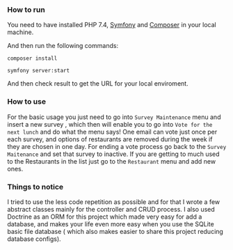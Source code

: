 ### How to run
You need to have installed PHP 7.4, [Symfony](https://symfony.com/download)
and [Composer](https://getcomposer.org/doc/00-intro.md) in your local machine.

And then run the following commands:

`composer install`

`symfony server:start`

And then check result to get the URL for your
local enviroment.


### How to use
For the basic usage you just need to go into
`Survey Maintenance` menu and insert a new survey
, which then will enable you to go into `Vote for
the next lunch` and do what the menu says! One email
can vote just once per each survey, and options of
restaurants are removed during the week if they are
chosen in one day. For ending a vote process go
back to the `Survey Maitenance` and set that survey to inactive.
If you are getting to much used to the Restaurants in the list
just go to the `Restaurant` menu and add new ones.

### Things to notice
I tried to use the less code repetition as possible
and for that I wrote a few abstract classes mainly
for the controller and CRUD process. I also used
Doctrine as an ORM for this project which made very
easy for add a database, and makes your life
even more easy when you use
the SQLite basic file database ( which also makes
easier to share this project reducing database configs).
